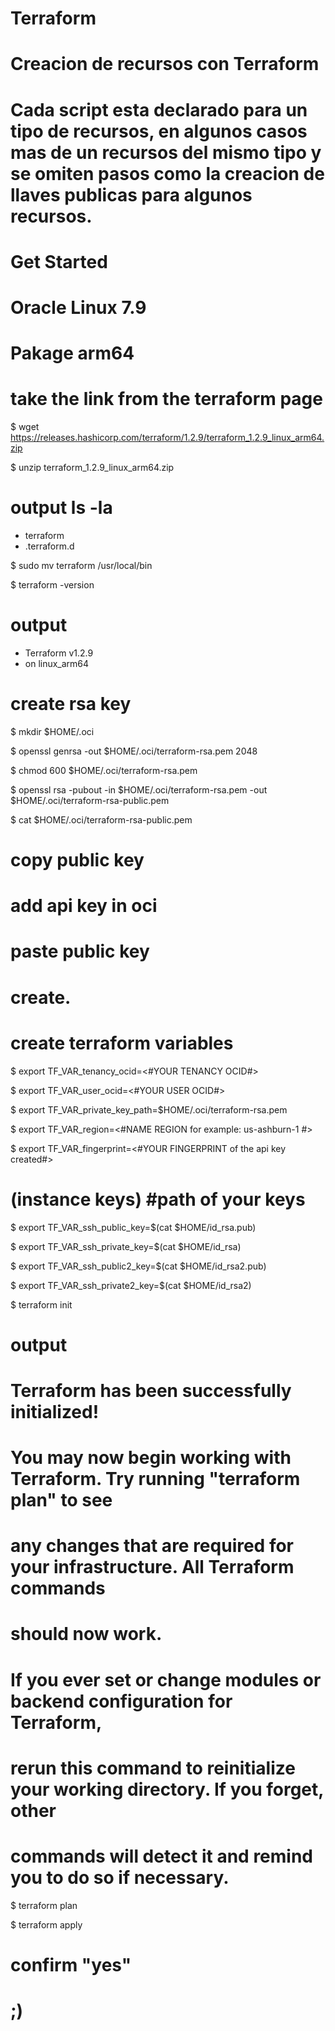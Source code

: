 # Terraform

# Creacion de recursos con Terraform

# Cada script esta declarado para un tipo de recursos, en algunos casos mas de un recursos del mismo tipo y se omiten pasos como la creacion de llaves publicas para algunos recursos.

# Get Started

# Oracle Linux 7.9

# Pakage arm64

# take the link from the terraform page

$ wget https://releases.hashicorp.com/terraform/1.2.9/terraform_1.2.9_linux_arm64.zip

$ unzip terraform_1.2.9_linux_arm64.zip

# output ls -la
- terraform
- .terraform.d

$ sudo mv terraform /usr/local/bin

$ terraform -version

# output 
- Terraform v1.2.9
- on linux_arm64


# create rsa key

$ mkdir $HOME/.oci

$ openssl genrsa -out $HOME/.oci/terraform-rsa.pem 2048

$ chmod 600 $HOME/.oci/terraform-rsa.pem

$ openssl rsa -pubout -in $HOME/.oci/terraform-rsa.pem -out $HOME/.oci/terraform-rsa-public.pem

$ cat $HOME/.oci/terraform-rsa-public.pem

# copy public key

# add api key in oci

# paste public key

# create.


# create terraform variables

$ export TF_VAR_tenancy_ocid=<#YOUR TENANCY OCID#>

$ export TF_VAR_user_ocid=<#YOUR USER OCID#>

$ export TF_VAR_private_key_path=$HOME/.oci/terraform-rsa.pem

$ export TF_VAR_region=<#NAME REGION for example: us-ashburn-1 #>

$ export TF_VAR_fingerprint=<#YOUR FINGERPRINT of the api key created#>

# (instance keys) #path of your keys

$ export TF_VAR_ssh_public_key=$(cat $HOME/id_rsa.pub) 

$ export TF_VAR_ssh_private_key=$(cat $HOME/id_rsa)

$ export TF_VAR_ssh_public2_key=$(cat $HOME/id_rsa2.pub)

$ export TF_VAR_ssh_private2_key=$(cat $HOME/id_rsa2)



$ terraform init

# output
# Terraform has been successfully initialized!

# You may now begin working with Terraform. Try running "terraform plan" to see
# any changes that are required for your infrastructure. All Terraform commands
# should now work.

# If you ever set or change modules or backend configuration for Terraform,
# rerun this command to reinitialize your working directory. If you forget, other
# commands will detect it and remind you to do so if necessary.

$ terraform plan

$ terraform apply

# confirm "yes"

# ;)
